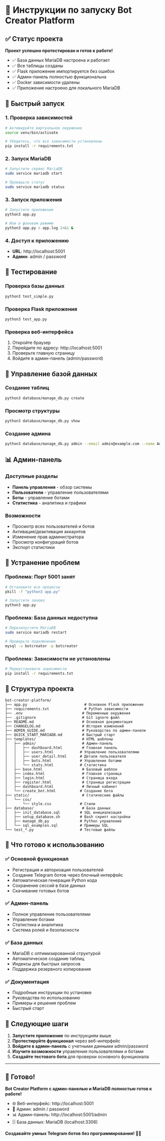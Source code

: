 # 🚀 Инструкции по запуску Bot Creator Platform

## ✅ Статус проекта

**Проект успешно протестирован и готов к работе!**

- ✅ База данных MariaDB настроена и работает
- ✅ Все таблицы созданы
- ✅ Flask приложение импортируется без ошибок
- ✅ Админ-панель полностью функциональна
- ✅ Docker зависимости удалены
- ✅ Приложение настроено для локального MariaDB

## 🚀 Быстрый запуск

### 1. Проверка зависимостей
```bash
# Активируйте виртуальное окружение
source venv/bin/activate

# Убедитесь, что все зависимости установлены
pip install -r requirements.txt
```

### 2. Запуск MariaDB
```bash
# Запустите сервис MariaDB
sudo service mariadb start

# Проверьте статус
sudo service mariadb status
```

### 3. Запуск приложения
```bash
# Запустите приложение
python3 app.py

# Или в фоновом режиме
python3 app.py > app.log 2>&1 &
```

### 4. Доступ к приложению
- **URL**: http://localhost:5001
- **Админ**: admin / password

## 🧪 Тестирование

### Проверка базы данных
```bash
python3 test_simple.py
```

### Проверка Flask приложения
```bash
python3 test_app.py
```

### Проверка веб-интерфейса
1. Откройте браузер
2. Перейдите по адресу: http://localhost:5001
3. Проверьте главную страницу
4. Войдите в админ-панель (admin/password)

## 🔧 Управление базой данных

### Создание таблиц
```bash
python3 database/manage_db.py create
```

### Просмотр структуры
```bash
python3 database/manage_db.py show
```

### Создание админа
```bash
python3 database/manage_db.py admin --email admin@example.com --name Admin --password secret123
```

## 📊 Админ-панель

### Доступные разделы
- **Панель управления** - обзор системы
- **Пользователи** - управление пользователями
- **Боты** - управление ботами
- **Статистика** - аналитика и графики

### Возможности
- Просмотр всех пользователей и ботов
- Активация/деактивация аккаунтов
- Изменение прав администратора
- Просмотр конфигураций ботов
- Экспорт статистики

## 🐛 Устранение проблем

### Проблема: Порт 5001 занят
```bash
# Остановите все процессы
pkill -f "python3 app.py"

# Запустите заново
python3 app.py
```

### Проблема: База данных недоступна
```bash
# Перезапустите MariaDB
sudo service mariadb restart

# Проверьте подключение
mysql -u botcreator -p botcreator
```

### Проблема: Зависимости не установлены
```bash
# Переустановите зависимости
pip install -r requirements.txt
```

## 📁 Структура проекта

```
bot-creator-platform/
├── app.py                          # Основное Flask приложение
├── requirements.txt                # Python зависимости
├── .env                           # Переменные окружения
├── .gitignore                     # Git ignore файл
├── README.md                      # Основная документация
├── CHANGELOG.md                   # История изменений
├── ADMIN_GUIDE.md                 # Руководство по админ-панели
├── QUICK_START_MARIADB.md         # Быстрый старт
├── templates/                     # HTML шаблоны
│   ├── admin/                     # Админ-панель
│   │   ├── dashboard.html         # Главная панель
│   │   ├── users.html            # Управление пользователями
│   │   ├── user_detail.html      # Детали пользователя
│   │   ├── bots.html             # Управление ботами
│   │   └── stats.html            # Статистика
│   ├── base.html                  # Базовый шаблон
│   ├── index.html                 # Главная страница
│   ├── login.html                 # Страница входа
│   ├── register.html              # Страница регистрации
│   ├── dashboard.html             # Личный кабинет
│   └── create_bot.html           # Создание бота
├── static/                        # Статические файлы
│   └── css/
│       └── style.css             # Стили
├── database/                      # База данных
│   ├── init_database.sql         # SQL инициализация
│   ├── setup_database.sh         # Bash скрипт настройки
│   ├── manage_db.py              # Python управление
│   └── sql_examples.sql          # Примеры SQL
└── test_*.py                     # Тестовые файлы
```

## 🎯 Что готово к использованию

### ✅ Основной функционал
- Регистрация и авторизация пользователей
- Создание Telegram ботов через блочный интерфейс
- Автоматическая генерация Python кода
- Сохранение сессий в базе данных
- Скачивание готовых ботов

### ✅ Админ-панель
- Полное управление пользователями
- Управление ботами
- Статистика и аналитика
- Система ролей и безопасности

### ✅ База данных
- MariaDB с оптимизированной структурой
- Автоматическое создание таблиц
- Индексы для быстрых запросов
- Поддержка резервного копирования

### ✅ Документация
- Подробные инструкции по установке
- Руководства по использованию
- Примеры и решения проблем
- Быстрый старт

## 🚀 Следующие шаги

1. **Запустите приложение** по инструкциям выше
2. **Протестируйте функционал** через веб-интерфейс
3. **Войдите в админ-панель** с учетными данными admin/password
4. **Изучите возможности** управления пользователями и ботами
5. **Создайте тестового бота** для проверки основного функционала

---

## 🎉 Готово!

**Bot Creator Platform с админ-панелью и MariaDB полностью готов к работе!**

- 🌐 Веб-интерфейс: http://localhost:5001
- 🔐 Админ: admin / password
- 📊 Админ-панель: http://localhost:5001/admin
- 🗄️ База данных: MariaDB (localhost:3306)

**Создавайте умных Telegram ботов без программирования! 🚀✨**